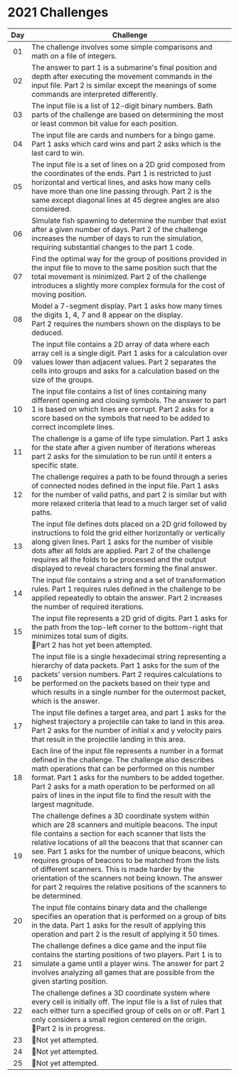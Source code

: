 # 2021 Challenges

Day | Challenge
:---:|---
01 | The challenge involves some simple comparisons and math on a file of integers.
02 | The answer to part 1 is a submarine's final position and depth after executing the movement commands in the input file. Part 2 is similar except the meanings of some commands are interpreted differently.
03 | The input file is a list of 12-digit binary numbers. Bath parts of the challenge are based on determining the most or least common bit value for each position.
04 | The input file are cards and numbers for a bingo game. Part 1 asks which card wins and part 2 asks which is the last card to win.
05 | The input file is a set of lines on a 2D grid composed from the coordinates of the ends. Part 1 is restricted to just horizontal and vertical lines, and asks how many cells have more than one line passing through. Part 2 is the same except diagonal lines at 45 degree angles are also considered.
06 | Simulate fish spawning to determine the number that exist after a given number of days. Part 2 of the challenge increases the number of days to run the simulation, requiring substantial changes to the part 1 code.
07 | Find the optimal way for the group of positions provided in the input file to move to the same position such that the total movement is minimized. Part 2 of the challenge introduces a slightly more complex formula for the cost of moving position.
08 | Model a 7-segment display. Part 1 asks how many times the digits 1, 4, 7 and 8 appear on the display.<br />Part 2 requires the numbers shown on the displays to be deduced.
09 | The input file contains a 2D array of data where each array cell is a single digit. Part 1 asks for a calculation over values lower than adjacent values. Part 2 separates the cells into groups and asks for a calculation based on the size of the groups.
10 | The input file contains a list of lines containing many different opening and closing symbols. The answer to part 1 is based on which lines are corrupt. Part 2 asks for a score based on the symbols that need to be added to correct incomplete lines.
11 | The challenge is a game of life type simulation. Part 1 asks for the state after a given number of iterations whereas part 2 asks for the simulation to be run until it enters a specific state.
12 | The challenge requires a path to be found through a series of connected nodes defined in the input file. Part 1 asks for the number of valid paths, and part 2 is similar but with more relaxed criteria that lead to a much larger set of valid paths.
13 | The input file defines dots placed on a 2D grid followed by instructions to fold the grid either horizontally or vertically along given lines. Part 1 asks for the number of visible dots after all folds are applied. Part 2 of the challenge requires all the folds to be processed and the output displayed to reveal characters forming the final answer.
14 | The input file contains a string and a set of transformation rules. Part 1 requires rules defined in the challenge to be applied repeatedly to obtain the answer. Part 2 increases the number of required iterations.
15 | The input file represents a 2D grid of digits. Part 1 asks for the path from the top-left corner to the bottom-right that minimizes total sum of digits.<br />🚦Part 2 has hot yet been attempted.
16 | The input file is a single hexadecimal string representing a hierarchy of data packets. Part 1 asks for the sum of the packets' version numbers. Part 2 requires calculations to be performed on the packets based on their type and which results in a single number for the outermost packet, which is the answer.
17 | The input file defines a target area, and part 1 asks for the highest trajectory a projectile can take to land in this area. Part 2 asks for the number of initial x and y velocity pairs that result in the projectile landing in this area.
18 | Each line of the input file represents a number in a format defined in the challenge. The challenge also describes math operations that can be performed on this number format. Part 1 asks for the numbers to be added together. Part 2 asks for a math operation to be performed on all pairs of lines in the input file to find the result with the largest magnitude.
19 | The challenge defines a 3D coordinate system within which are 28 scanners and multiple beacons. The input file contains a section for each scanner that lists the relative locations of all the beacons that that scanner can see. Part 1 asks for the number of unique beacons, which requires groups of beacons to be matched from the lists of different scanners. This is made harder by the orientation of the scanners not being known. The answer for part 2 requires the relative positions of the scanners to be determined.
20 | The input file contains binary data and the challenge specifies an operation that is performed on a group of bits in the data. Part 1 asks for the result of applying this operation and part 2 is the result of applying it 50 times.
21 | The challenge defines a dice game and the input file contains the starting positions of two players. Part 1 is to simulate a game until a player wins. The answer for part 2 involves analyzing all games that are possible from the given starting position.
22 | The challenge defines a 3D coordinate system where every cell is initially off. The input file is a list of rules that each either turn a specified group of cells on or off. Part 1 only considers a small region centered on the origin.<br />🚦Part 2 is in progress.
23 | 🚦Not yet attempted.
24 | 🚦Not yet attempted.
25 | 🚦Not yet attempted.
